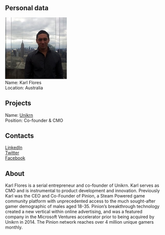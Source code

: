 ## Personal data
![karl flores photo](photo/karl_flores.jpg)  
Name:   Karl Flores  
Location: Australia  
## Projects 
Name: [Unikrn](../projects/unikrn.md)  
Position: Co-founder & CMO   
## Contacts
[LinkedIn](https://www.linkedin.com/in/karl-flores-0868237/)    
[Twitter](https://twitter.com/thewingm8)  
[Facebook](https://www.facebook.com/karl.flores.3950?ref=br_rs)  
## About
Karl Flores is a serial entrepreneur and co-founder of Unikrn. Karl serves as CMO and is instrumental to product development and innovation.
Previously Karl was the CEO and Co-Founder of Pinion, a Steam Powered game community platform with unprecedented access to the much sought-after gamer demographic of males aged 18-35. Pinion’s breakthrough technology created a new vertical within online advertising, and was a featured company in the Microsoft Ventures accelerator prior to being acquired by Unikrn in 2014. The Pinion network reaches over 4 million unique gamers monthly.
